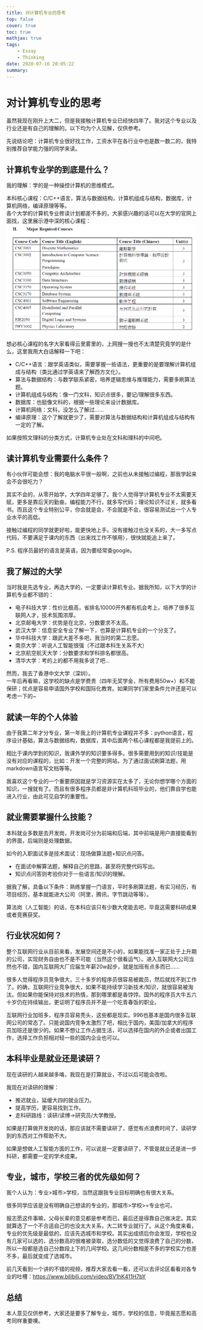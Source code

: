 ```yaml
---
title: 对计算机专业的思考
top: false
cover: true
toc: true
mathjax: true
tags:
    - Essay 
    - Thinking
date: 2020-07-16 20:05:22
summary:
---
```


# 对计算机专业的思考
虽然我现在刚升上大二，但是我接触计算机专业已经快四年了。我对这个专业以及行业还是有自己的理解的。以下均为个人见解，仅供参考。

先说结论吧：计算机专业很好找工作，工资水平在各行业中也是数一数二的，我特别推荐自学能力强的同学来读。

## 计算机专业学的到底是什么？
我的理解：学的是一种操控计算机的思维模式。

本科核心课程：C/C++语言，算法与数据结构，计算机组成与结构，数据库，计算机网络，编译原理等等。  
各个大学的计算机专业修读计划都差不多的，大家感兴趣的话可以在大学的官网上面找，这里展示港中深的核心课程：  
![CS Major Required Course](https://raw.githubusercontent.com/doutv/Picbed/master/img/introduction-to-CS-2020-07-16-21-09-13)

想必核心课程的名字大家看得云里雾里的，上网搜一搜也不太清楚究竟学的是什么，这里我用大白话解释一下吧：
- C/C++语言：跟学英语类似，需要掌握一些语法，更重要的是要理解计算机组成与结构（类比通过学英语来了解西方文化）。
- 算法与数据结构：与数学联系紧密，培养逻辑思维与推理能力，需要多刷算法题。
- 计算机组成与结构：像一门文科，知识点很多，要记/理解很多东西。
- 数据库：也挺像文科的，根据一些理论来设计数据库。
- 计算机网络：文科，没怎么了解过......
- 编译原理：这个了解就更少了，需要对算法与数据结构和计算机组成与结构有一定的了解。

如果按照文理科的分类方式，计算机专业处在文科和理科的中间吧。
## 读计算机专业需要什么条件？
有小伙伴可能会想：我的电脑水平很一般啊，之前也从未接触过编程，那我学起来会不会很吃力？

其实不会的，从零开始学，大学四年足够了。我个人觉得学计算机专业不太需要天赋，更多是靠后天的勤奋。编程能力不行，就多写代码；理论知识不过关，就多看书。而且这个专业特别公平，你会就是会，不会就是不会，很容易测试出一个人专业水平的高低。

接触过编程的同学就更好啦，能更快地上手。没有接触过也没关系的，大一多写点代码，不要满足于课内的东西（出来找工作不够用），很快就能追上来了。

P.S. 程序员最好的语言是英语，因为要经常查google。
## 我了解过的大学
当时我是先选专业，再选大学的，一定要读计算机专业。据我所知，以下大学的计算机专业都不错的：
+ 电子科技大学：性价比极高，省排名10000开外都有机会考上，培养了很多互联网人才，技术氛围浓厚。
+ 北京邮电大学：优势是在北京，分数要求不太高。
+ 武汉大学：信息安全专业了解一下，也算是计算机专业的一个分支了。
+ 华中科技大学：跟武大差不多吧，我当时的第二志愿。
+ 南京大学：听说人工智能很强（不过跟本科生关系不大）
+ 北京航空航天大学：分数要求和学科排名都很高。
+ 清华大学：考的上的都不用我多说了吧...

然而，我去了香港中文大学（深圳）。  
一年后再看嘛，这学校的缺点是学费贵（四年无奖学金，所有费用50w+）和不能保研；优点是容易申请国外学校和国际化教育。如果同学们家里条件允许还是可以考虑一下的~

## 就读一年的个人体验
由于我第二年才分专业，第一年我上的计算机专业课程并不多：python语言，程序设计基础，算法与数据结构，数据库，其中后面两个核心课程都是我提前上的。

相比于课内学到的知识，我课外学的知识要多得多。很多需要用到的知识/技能是没有对应的课程的，比如：开发一个完整的网站，为了通过面试刷算法题，用markdown语言写文档等等。

我喜欢这个专业的一个重要原因就是学习资源实在太多了，无论你想学哪个方面的知识，一搜就有了。而且有很多程序员都是非计算机科班毕业的，他们靠自学也能进入行业，由此可见自学的重要性。

## 就业需要掌握什么技能？
本科就业多数是去开发岗，开发岗可分为前端和后端，其中前端是用户直接能看到的界面，后端则是处理数据。  

如今的入职面试多是技术面试：现场做算法题+知识点问答。
+ 在面试中解算法题，解释自己的思路，甚至将完整代码写出。
+ 知识点问答则考验你对于一些语言/知识的理解。

据我了解，具备以下条件：熟练掌握一门语言，平时多刷算法题，有实习经历，有项目经历，基本就能进大公司（阿里，腾讯，字节跳动等等）。

算法岗（人工智能）的话，在本科应该只有少数大佬能去吧，毕竟这需要科研成果或者竞赛获奖。

## 行业状况如何？
整个互联网行业从目前来看，发展空间还是不小的，如果能找准一家正处于上升期的公司，实现财务自由也不是不可能（当然这个很看运气）。进入互联网大公司当然也不错，国内互联网大厂应届生年薪20w起步，就是加班有点多而已......

很多人觉得程序员竞争很大，三十多岁的程序员很容易被裁员，然后就找不到工作了。的确，互联网行业竞争很大，如果不能持续学习新技术/知识，就很容易被淘汰。但如果你能保持对技术的热情，那到哪里都是香饽饽。国外的程序员大牛五六十岁仍在持续输出，更证明了程序员并不是一个吃青春饭的职业。

互联网行业加班多，程序员容易秃头，这些都是现实。996也基本是国内很多互联网公司的常态了。只能说国内竞争太激烈了吧，相比于国内，美国/加拿大的程序员加班还是很少的。如果不想让工作占据生活，可以选择在国内的外企或者出国工作，选择工作负担相对轻一些的国内企业也可以。

## 本科毕业是就业还是读研？
现在读研的人越来越多咯，我现在是打算就业，不过以后可能会改啦。

我现在对读研的理解：
- 推迟就业，延缓大四的就业压力。
- 提高学历，更容易找到工作。
- 走科研路线：读研/读博->研究员/大学教授。

如果是打算做开发岗的话，那应该就不需要读研了，感觉有点浪费时间了，读研学到的东西对工作帮助不大。

如果是想做人工智能方面的工作，可以说是一定要读研了，不管是就业还是进一步科研，都需要一定的学术成果。

## 专业，城市，学校三者的优先级如何？
我个人认为：专业>城市>学校，当然这跟我专业目标明确也有很大关系。

很多同学应该是没有明确自己想读的专业的，那城市>学校>=专业也可。

报志愿这件事嘛，父母长辈的意见都是参考而已，最后还是得靠自己做决定。其实就算选了一个不合适自己的也没太大关系，大二转专业就行了。从这个角度来看，专业的优先级是最低的，应该先选城市和学校。其实出成绩后你会发现，学校也没有几家可以选的，选分数高的很难被录取，选分数低的又觉得浪费了自己的分数，所以一般都是选自己分数段上下的几间学校。这几间分数相差不多的学校实力也差不多，最后就变成了选城市。

前几天看到一个讲的不错的视频，推荐大家去看一看，还可以去评论区看看对各专业的吐槽：https://www.bilibili.com/video/BV1hK411H7bY

## 总结
本人意见仅供参考，大家还是要多了解专业，城市，学校的信息，毕竟报志愿和高考同样重要噢。